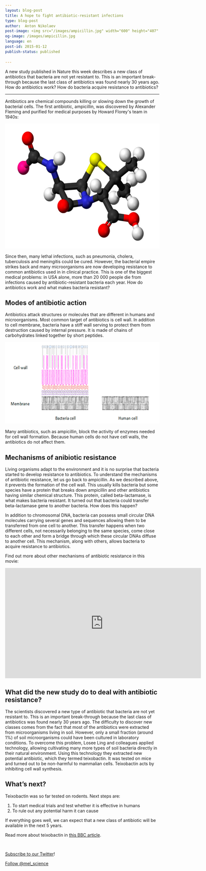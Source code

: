```yaml
---
layout: blog-post
title: A hope to fight antibiotic-resistant infections
type: blog-post
author:  Anton Nikolaev
post-image: <img src="/images/ampicillin.jpg" width="600" height="407" alt="Molecule of ampicillin">
og-image: /images/ampicillin.jpg
language: en
post-id: 2015-01-12
publish-status: published

---
```

A new study published in Nature this week describes a new class of antibiotics that bacteria are not yet resistant to. This is an important break-through because the last class of antibiotics was found nearly 30 years ago. How do antibiotics work? How do bacteria acquire resistance to antibiotics?
<!-- more -->

---

Antibiotics are chemical compounds killing or slowing down the growth of bacterial cells. The first antibiotic, ampicillin, was discovered by Alexander Fleming and purified for medical purposes by Howard Florey's team in 1940s:

<img src="/images/ampicillin.jpg" width="600" height="407" alt="Molecule of ampicillin">

Since then, many lethal infections, such as pneumonia, cholera, tuberculosis and meningitis could be cured.  However, the bacterial empire strikes back and many microorganisms are now developing resistance to common antibiotics used in in clinical practice. This is one of the biggest medical problems: in USA alone, more than 20 000 people die from infections caused by antibiotic-resistant bacteria each year. How do antibiotics work and what makes bacteria resistant?

## Modes of antibiotic action

Antibiotics attack structures or molecules that are different in humans and microorganisms. Most common target of antibiotics is cell wall. In addition to cell membrane, bacteria have a stiff wall serving to protect them from destruction caused by internal pressure. It is made of chains of carbohydrates linked together by short peptides. 

<img src="/images/bacteriawall.png" width="600" height="266" alt="Bacteria cell wall vs human cell membrane">


Many antibiotics, such as ampicillin, block the activity of enzymes needed for cell wall formation. Because human cells do not have cell walls, the antibiotics do not affect them. 

## Mechanisms of anibiotic resistance

Living organisms adapt to the environment and it is no surprise that bacteria started to develop resistance to antibiotics. To understand the mechanisms of antibiotic resistance, let us go back to ampicillin. As we described above, it prevents the formation of the cell wall. This usually kills bacteria but some species have a protein that breaks down ampicillin and other antibiotics having similar chemical structure. This protein, called beta-lactamase, is what makes bacteria resistant. It turned out that bacteria could transfer beta-lactamase gene to another bacteria. How does this happen?

In addition to chromosomal DNA, bacteria can possess small circular DNA molecules carrying several genes and sequences allowing them to be transferred from one cell to another. This transfer happens when two different cells, not necessarily belonging to the same species, come close to each other and form a bridge through which these circular DNAs diffuse to another cell. This mechanism, along with others, allows bacteria to acquire resistance to antibiotics.

Find out more about other mechanisms of antibiotic resistance in this movie:

<iframe width="640" height="360" src="http://www.youtube.com/embed/qBdYnRhdWcQ?rel=0" frameborder="0" allowfullscreen></iframe>
<br>

## What did the new study do to deal with antibiotic resistance?

The scientists discovered a new type of antibiotic that bacteria are not yet resistant to. This is an important break-through because the last class of antibiotics was found nearly 30 years ago. The difficulty to discover new classes comes from the fact that most of the antibiotics were extracted from microorganisms living in soil. However, only a small fraction (around 1%) of soil microorganisms could have been cultured in laboratory conditions. To overcome this problem, Losee Ling and colleagues applied technology, allowing cultivating many more types of soil bacteria directly in their natural environment. Using this technology they extracted new potential antibiotic, which they termed teixobactin. It was tested on mice and turned out to be non-harmful to mammalian cells. Teixobactin acts by inhibiting cell wall synthesis.


## What’s next?

Teixobactin was so far tested on rodents. Next steps are:

1. To start medical trials and test whether it is effective in humans 
2. To rule out any potential harm it can cause 

If everything goes well, we can expect that a new class of antibiotic will be available in the next 5 years.

Read more about teixobactin in <a href="http://www.bbc.co.uk/news/health-30657486">this BBC article</a>.

<br/>

<a href="https://twitter.com/mel_science">Subscribe to our Twitter</a>!

<!-- Begin Twitter follow -->
<a href="https://twitter.com/mel_science" class="twitter-follow-button" data-show-count="false" data-size="large">Follow @mel_science</a>
<script>!function(d,s,id){var js,fjs=d.getElementsByTagName(s)[0],p=/^http:/.test(d.location)?'http':'https';if(!d.getElementById(id)){js=d.createElement(s);js.id=id;js.src=p+'://platform.twitter.com/widgets.js';fjs.parentNode.insertBefore(js,fjs);}}(document, 'script', 'twitter-wjs');</script>
<!-- End Twitter follow -->

